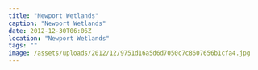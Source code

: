 ```yaml
---
title: "Newport Wetlands"
caption: "Newport Wetlands"
date: 2012-12-30T06:06Z
location: "Newport Wetlands"
tags: ""
image: /assets/uploads/2012/12/9751d16a5d6d7050c7c8607656b1cfa4.jpg
---
```

